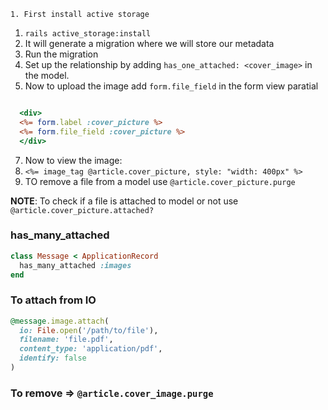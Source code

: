 	1. First install active storage
1. `rails active_storage:install`
2. It will generate a migration where we will store our metadata
3. Run the migration
4. Set up the relationship by adding `has_one_attached: <cover_image>` in the model.
5. Now to upload the image add `form.file_field` in the form view paratial
```html.erb

  <div>
  <%= form.label :cover_picture %>
  <%= form.file_field :cover_picture %>
  </div>

```
7. Now to view the image:
8. `<%= image_tag @article.cover_picture, style: "width: 400px" %>`
9. TO remove a file from a model use `@article.cover_picture.purge`

**NOTE**: To check if a file is attached to model or not use `@article.cover_picture.attached?`

### has_many_attached
```rb
class Message < ApplicationRecord
  has_many_attached :images
end
```

### To attach from IO
```rb
@message.image.attach(
  io: File.open('/path/to/file'),
  filename: 'file.pdf',
  content_type: 'application/pdf',
  identify: false
)
```

### To remove => `@article.cover_image.purge`
